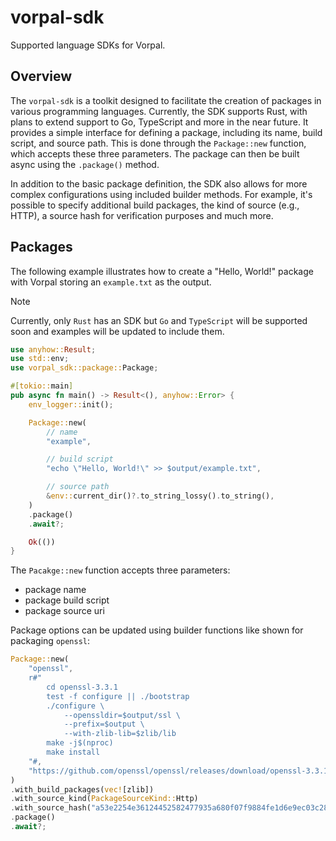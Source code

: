 # vorpal-sdk

Supported language SDKs for Vorpal.

## Overview

The `vorpal-sdk` is a toolkit designed to facilitate the creation of packages in various programming languages. Currently, the SDK supports Rust, with plans to extend support to Go, TypeScript and more in the near future. It provides a simple interface for defining a package, including its name, build script, and source path. This is done through the `Package::new` function, which accepts these three parameters. The package can then be built async using the `.package()` method.

In addition to the basic package definition, the SDK also allows for more complex configurations using included builder methods. For example, it's possible to specify additional build packages, the kind of source (e.g., HTTP), a source hash for verification purposes and much more.

## Packages

The following example illustrates how to create a "Hello, World!" package with Vorpal storing an `example.txt` as the output.

> [!NOTE]
> Currently, only `Rust` has an SDK but `Go` and `TypeScript` will be supported soon and examples will be updated to include them.

```rust
use anyhow::Result;
use std::env;
use vorpal_sdk::package::Package;

#[tokio::main]
pub async fn main() -> Result<(), anyhow::Error> {
    env_logger::init();

    Package::new(
        // name
        "example",

        // build script
        "echo \"Hello, World!\" >> $output/example.txt",

        // source path
        &env::current_dir()?.to_string_lossy().to_string(),
    )
    .package()
    .await?;

    Ok(())
}
```

The `Pacakge::new` function accepts three parameters:

- package name
- package build script
- package source uri

Package options can be updated using builder functions like shown for packaging `openssl`:

```rust
Package::new(
    "openssl",
    r#"
        cd openssl-3.3.1
        test -f configure || ./bootstrap
        ./configure \
            --openssldir=$output/ssl \
            --prefix=$output \
            --with-zlib-lib=$zlib/lib
        make -j$(nproc)
        make install
    "#,
    "https://github.com/openssl/openssl/releases/download/openssl-3.3.1/openssl-3.3.1.tar.gz",
)
.with_build_packages(vec![zlib])
.with_source_kind(PackageSourceKind::Http)
.with_source_hash("a53e2254e36124452582477935a680f07f9884fe1d6e9ec03c28ac71b750d84a")
.package()
.await?;
```
